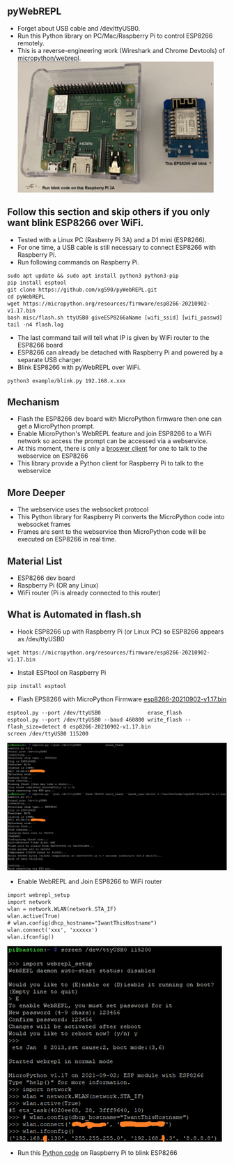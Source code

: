 ## pyWebREPL
* Forget about USB cable and /dev/ttyUSB0.
* Run this Python library on PC/Mac/Raspberry Pi to control ESP8266 remotely.
* This is a reverse-engineering work (Wireshark and Chrome Devtools) of [micropython/webrepl](https://micropython.org/webrepl/). 
<img src="misc/materials.png" width="450px" height="300px"></img>
## Follow this section and skip others if you only want blink ESP8266 over WiFi.
* Tested with a Linux PC (Rasberry Pi 3A) and a D1 mini (ESP8266).
* For one time, a USB cable is still necessary to connect ESP8266 with Raspberry Pi. 
* Run following commands on Raspberry Pi.
```
sudo apt update && sudo apt install python3 python3-pip
pip install esptool
git clone https://github.com/xg590/pyWebREPL.git
cd pyWebREPL
wget https://micropython.org/resources/firmware/esp8266-20210902-v1.17.bin
bash misc/flash.sh ttyUSB0 giveESP8266aName [wifi_ssid] [wifi_passwd]
tail -n4 flash.log
```
* The last command tail will tell what IP is given by WiFi router to the ESP8266 board
* ESP8266 can already be detached with Raspberry Pi and powered by a separate USB charger. 
* Blink ESP8266 with pyWebREPL over WiFi.
```
python3 example/blink.py 192.168.x.xxx 
``` 
## Mechanism
* Flash the ESP8266 dev board with MicroPython firmware then one can get a MicroPython prompt.
* Enable MicroPython's WebREPL feature and join ESP8266 to a WiFi network so access the prompt can be accessed via a webservice.
* At this moment, there is only a [broswer client](https://micropython.org/webrepl/) for one  to talk to the webservice on ESP8266
* This library provide a Python client for Raspberry Pi to talk to the webservice
## More Deeper
* The webservice uses the websocket protocol 
* This Python library for Raspberry Pi converts the MicroPython code into websocket frames
* Frames are sent to the webservice then MicroPython code will be executed on ESP8266 in real time.
## Material List
* ESP8266 dev board
* Raspberry Pi (OR any Linux)
* WiFi router (Pi is already connected to this router)
## What is Automated in flash.sh
* Hook ESP8266 up with Raspberry Pi (or Linux PC) so ESP8266 appears as /dev/ttyUSB0
```
wget https://micropython.org/resources/firmware/esp8266-20210902-v1.17.bin
```
* Install ESPtool on Raspberry Pi
```
pip install esptool
```
* Flash EPS8266 with MicroPython Firmware [esp8266-20210902-v1.17.bin](https://micropython.org/download/esp8266/)
```
esptool.py --port /dev/ttyUSB0               erase_flash
esptool.py --port /dev/ttyUSB0 --baud 460800 write_flash --flash_size=detect 0 esp8266-20210902-v1.17.bin
screen /dev/ttyUSB0 115200
```
<img src="misc/flash_micropython_to_esp8266.png"></img>
* Enable WebREPL and Join ESP8266 to WiFi router
```
import webrepl_setup 
import network 
wlan = network.WLAN(network.STA_IF)
wlan.active(True)
# wlan.config(dhcp_hostname="IwantThisHostname") 
wlan.connect('xxx', 'xxxxxx')
wlan.ifconfig()
```
<img src="misc/enable_webrepl.png"></img>
* Run this [Python code](misc/pyWebREPL_blink.ipynb) on Raspberry Pi to blink ESP8266 
